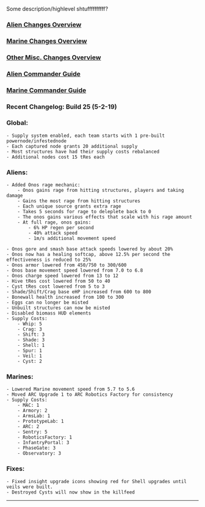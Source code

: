 Some description/highlevel shtuffffffffff?

### [Alien Changes Overview](https://xtoken.github.io/CompMod/webpages/alien_overview)

### [Marine Changes Overview](https://xtoken.github.io/CompMod/webpages/marine_overview)

### [Other Misc. Changes Overview](https://xtoken.github.io/CompMod/webpages/misc_overview)

### [Alien Commander Guide](https://xtoken.github.io/CompMod/webpages/alien_comm_guide)

### [Marine Commander Guide](https://xtoken.github.io/CompMod/webpages/marine_comm_guide)

### Recent Changelog: Build 25 (5-2-19)

### Global:
	- Supply system enabled, each team starts with 1 pre-built powernode/infestednode
	- Each captured node grants 20 additional supply
	- Most structures have had their supply costs rebalanced
	- Additional nodes cost 15 tRes each

### Aliens:
	- Added Onos rage mechanic:
		- Onos gains rage from hitting structures, players and taking damage
		- Gains the most rage from hitting structures
		- Each unique source grants extra rage
		- Takes 5 seconds for rage to deleplete back to 0
		- The onos gains various effects that scale with his rage amount
		- At full rage, onos gains:
			- 6% HP regen per second
			- 40% attack speed
			- 1m/s additional movement speed
			
	- Onos gore and smash base attack speeds lowered by about 20%
	- Onos now has a healing softcap, above 12.5% per second the effectiveness is reduced to 25%
	- Onos armor lowered from 450/750 to 300/600
	- Onos base movement speed lowered from 7.0 to 6.8
	- Onos charge speed lowered from 13 to 12
	- Hive tRes cost lowered from 50 to 40
	- Cyst tRes cost lowered from 5 to 3
	- Shade/Shift/Crag base eHP increased from 600 to 800
	- Bonewall health increased from 100 to 300
	- Eggs can no longer be misted
	- Unbuilt structures can now be misted
	- Disabled biomass HUD elements
	- Supply Costs:
		- Whip: 5
		- Crag: 3
		- Shift: 3
		- Shade: 3
		- Shell: 1
		- Spur: 1
		- Veil: 1
		- Cyst: 2
		
### Marines:
	- Lowered Marine movement speed from 5.7 to 5.6
	- Moved ARC Upgrade 1 to ARC Robotics Factory for consistency
	- Supply Costs:
		- MAC: 1
		- Armory: 2
		- ArmsLab: 1
		- PrototypeLab: 1
		- ARC: 2
		- Sentry: 5
		- RoboticsFactory: 1
		- InfantryPortal: 3
		- PhaseGate: 3
		- Observatory: 3
	
### Fixes:
	- Fixed insight upgrade icons showing red for Shell upgrades until veils were built.
	- Destroyed Cysts will now show in the killfeed
	
***